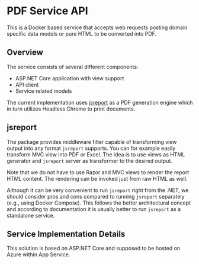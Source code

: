 # PDF Service API

This is a Docker based service that accepts web requests posting domain specific data models or pure HTML to be converted into PDF.

## Overview

The service consists of several different components:

* ASP.NET Core application with view support
* API client
* Service related models

The current implementation uses [jsreport](https://jsreport.net) as a PDF generation engine which in turn utilizes Headless Chrome to print documents.

## jsreport

The package provides middleware filter capable of transforming view output into any format `jsreport` supports. You can for example easily transform MVC view into PDF or Excel. The idea is to use views as HTML generator and `jsreport` server as transformer to the desired output.

Note that we do not have to use Razor and MVC views to render the report HTML content. The rendering can be invoked just from raw HTML as well.

Although it can be very convenient to run `jsreport` right from the .NET, we should consider pros and cons compared to running `jsreport` separately (e.g., using Docker Compose). This follows the better architectural concept and according to documentation it is usually better to run `jsreport` as a standalone service.

## Service Implementation Details

This solution is based on ASP.NET Core and supposed to be hosted on Azure within App Service.